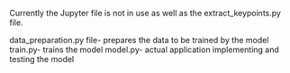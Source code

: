 Currently the Jupyter file is not in use as well as the extract_keypoints.py file.

data_preparation.py file- prepares the data to be trained by the model
train.py- trains the model
model.py- actual application implementing and testing the model



